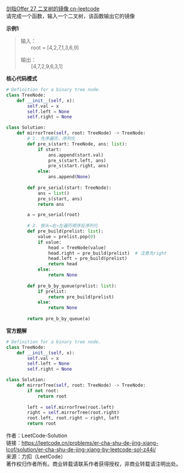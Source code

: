 [剑指Offer 27 二叉树的镜像 cn-leetcode](https://leetcode.cn/problems/er-cha-shu-de-jing-xiang-lcof/)
<br>请完成一个函数，输入一个二叉树，该函数输出它的镜像

**示例1**
>输入：
> <br>&emsp;&emsp;root = [4,2,7,1,3,6,9]
> 
>输出：
> <br>&emsp;&emsp;[4,7,2,9,6,3,1]


**核心代码模式**

```python
# Definition for a binary tree node.
class TreeNode:
    def __init__(self, x):
        self.val = x
        self.left = None
        self.right = None

class Solution:
    def mirrorTree(self, root: TreeNode) -> TreeNode:
        # 1. 先序遍历，序列化
        def pre_s(start: TreeNode, ans: list):
            if start:
                ans.append(start.val)
                pre_s(start.left, ans)
                pre_s(start.right, ans)
            else:
                ans.append(None)
        
        def pre_serial(start: TreeNode):
            ans = list()
            pre_s(start, ans)
            return ans

        a = pre_serial(root)
        
        # 2. 按头→右→左遍历顺序反序列化
        def pre_build(prelist: list):
            value = prelist.pop(0)
            if value:
                head = TreeNode(value)
                head.right = pre_build(prelist)  # 注意先right
                head.left = pre_build(prelist)
                return head
            else:
                return None
        
        def pre_b_by_queue(prelist: list):
            if prelist:
                return pre_build(prelist)
            else:
                return None
        
        return pre_b_by_queue(a)
```


**官方题解**

```python
# Definition for a binary tree node.
class TreeNode:
    def __init__(self, x):
        self.val = x
        self.left = None
        self.right = None

class Solution:
    def mirrorTree(self, root: TreeNode) -> TreeNode:
        if not root:
            return root
        
        left = self.mirrorTree(root.left)
        right = self.mirrorTree(root.right)
        root.left, root.right = right, left
        return root
```

作者：LeetCode-Solution
<br>链接：https://leetcode.cn/problems/er-cha-shu-de-jing-xiang-lcof/solution/er-cha-shu-de-jing-xiang-by-leetcode-sol-z44i/
<br>来源：力扣（LeetCode）
<br>著作权归作者所有。商业转载请联系作者获得授权，非商业转载请注明出处。